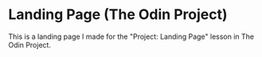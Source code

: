 # Landing Page (The Odin Project)
This is a landing page I made for the "Project: Landing Page" lesson in The Odin
Project. 
